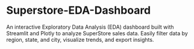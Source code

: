 # Superstore-EDA-Dashboard
An interactive Exploratory Data Analysis (EDA) dashboard built with Streamlit and Plotly to analyze SuperStore sales data. Easily filter data by region, state, and city, visualize trends, and export insights.

